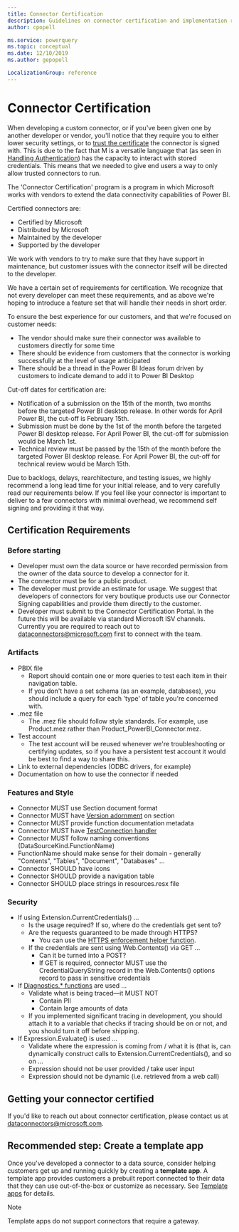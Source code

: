 ```yaml
---
title: Connector Certification
description: Guidelines on connector certification and implementation requirements
author: cpopell

ms.service: powerquery
ms.topic: conceptual
ms.date: 12/10/2019
ms.author: gepopell

LocalizationGroup: reference
---
```


# Connector Certification

When developing a custom connector, or if you've been given one by another developer or vendor, you'll notice that they require you to either lower security settings, or to [trust the certificate](https://docs.microsoft.com/power-bi/desktop-trusted-third-party-connectors) the connector is signed with. This is due to the fact that M is a versatile language that (as seen in [Handling Authentication](HandlingAuthentication.md)) has the capacity to interact with stored credentials. This means that we needed to give end users a way to only allow trusted connectors to run.

The 'Connector Certification' program is a program in which Microsoft works with vendors to extend the data connectivity capabilities of Power BI.

Certified connectors are:

* Certified by Microsoft
* Distributed by Microsoft
* Maintained by the developer
* Supported by the developer

We work with vendors to try to make sure that they have support in maintenance, but customer issues with the connector itself will be directed to the developer.

We have a certain set of requirements for certification. We recognize that not every developer can meet these requirements, and as above we're hoping to introduce a feature set that will handle their needs in short order.

To ensure the best experience for our customers, and that we're focused on customer needs:

* The vendor should make sure their connector was available to customers directly for some time
* There should be evidence from customers that the connector is working successfully at the level of usage anticipated
* There should be a thread in the Power BI Ideas forum driven by customers to indicate demand to add it to Power BI Desktop

Cut-off dates for certification are:
* Notification of a submission on the 15th of the month, two months before the targeted Power BI desktop release. In other words for April Power BI, the cut-off is February 15th.
* Submission must be done by the 1st of the month before the targeted Power BI desktop release. For April Power BI, the cut-off for submission would be March 1st.
* Technical review must be passed by the 15th of the month before the targeted Power BI desktop release. For April Power BI, the cut-off for technical review would be March 15th.

Due to backlogs, delays, rearchitecture, and testing issues, we highly recommend a long lead time for your initial release, and to very carefully read our requirements below. If you feel like your connector is important to deliver to a few connectors with minimal overhead, we recommend self signing and providing it that way.

## Certification Requirements

### Before starting
* Developer must own the data source or have recorded permission from the owner of the data source to develop a connector for it.
* The connector must be for a public product.
* The developer must provide an estimate for usage. We suggest that developers of connectors for very boutique products use our Connector Signing capabilities and provide them directly to the customer.
* Developer must submit to the Connector Certification Portal. In the future this will be available via standard Microsoft ISV channels. Currently you are required to reach out to dataconnectors@microsoft.com first to connect with the team.
  
### Artifacts
* PBIX file
  * Report should contain one or more queries to test each item in their navigation table.
  * If you don't have a set schema (as an example, databases), you should include a query for each 'type' of table you're concerned with.
* .mez file
  * The .mez file should follow style standards. For example, use Product.mez rather than Product_PowerBI_Connector.mez.
* Test account
  * The test account will be reused whenever we're troubleshooting or certifying updates, so if you have a persistent test account it would be best to find a way to share this.
* Link to external dependencies (ODBC drivers, for example)
* Documentation on how to use the connector if needed

### Features and Style
* Connector MUST use Section document format
* Connector MUST have [Version adornment](HandlingVersioning.md) on section
* Connector MUST provide function documentation metadata
* Connector MUST have [TestConnection handler](HandlingGatewaySupport.md)
* Connector MUST follow naming conventions (DataSourceKind.FunctionName)
* FunctionName should make sense for their domain - generally "Contents", "Tables", "Document", "Databases" …
* Connector SHOULD have icons
* Connector SHOULD provide a navigation table
* Connector SHOULD place strings in resources.resx file
 
### Security
* If using Extension.CurrentCredentials() …
  * Is the usage required? If so, where do the credentials get sent to?
  * Are the requests guaranteed to be made through HTTPS?
    * You can use the [HTTPS enforcement helper function](HelperFunctions.md#validateurlscheme).
  * If the credentials are sent using Web.Contents() via GET …
    * Can it be turned into a POST?
    * If GET is required, connector MUST use the CredentialQueryString record in the Web.Contents() options record to pass in sensitive credentials
* If [Diagnostics.* functions](https://docs.microsoft.com/powerquery-m/diagnostics-trace) are used …
  * Validate what is being traced&mdash;it MUST NOT
    * Contain PII
    * Contain large amounts of data
  * If you implemented significant tracing in development, you should attach it to a variable that checks if tracing should be on or not, and you should turn it off before shipping.
* If Expression.Evaluate() is used …
  * Validate where the expression is coming from / what it is (that is, can dynamically construct calls to Extension.CurrentCredentials(), and so on …
  * Expression should not be user provided / take user input
  * Expression should not be dynamic (i.e. retrieved from a web call)

## Getting your connector certified

If you'd like to reach out about connector certification, please contact us at dataconnectors@microsoft.com.

## Recommended step: Create a template app

Once you've developed a connector to a data source, consider helping customers get up and running quickly by creating a **template app**. A template app provides customers a prebuilt report connected to their data that they can use out-of-the-box or customize as necessary. See [Template apps](https://docs.microsoft.com/power-bi/service-template-apps-overview) for details.

>[!NOTE]
>Template apps do not support connectors that require a gateway.
